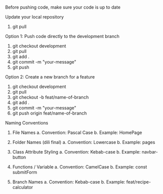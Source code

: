 Before pushing code, make sure your code is up to date

Update your local repository
1. git pull

Option 1: Push code directly to the development branch
1. git checkout development
2. git pull
3. git add .
4. git commit -m "your-message"
5. git push

Option 2: Create a new branch for a feature
1. git checkout development
2. git pull
3. git checkout -b feat/name-of-branch
4. git add .
5. git commit -m "your-message"
6. git push origin feat/name-of-branch

Naming Conventions

1. File Names
a. Convention: Pascal Case
b. Example: HomePage

2. Folder Names (dili final)
a. Convention: Lowercase
b. Example: pages

3. Class Attribute Styling
a. Convention: Kebab-case
b. Example: navbar-button

4. Functions / Variable
a. Convention: CamelCase
b. Example: const submitForm

5. Branch Names
a. Convention: Kebab-case
b. Example: feat/recipe-calculator
